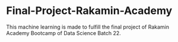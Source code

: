 # Final-Project-Rakamin-Academy
This machine learning is made to fulfill the final project of Rakamin Academy Bootcamp of Data Science Batch 22.
